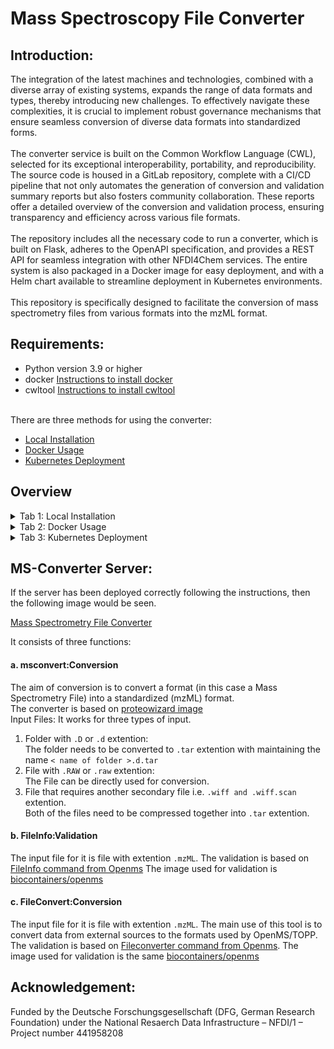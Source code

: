 # Mass Spectroscopy File Converter

## Introduction:

The integration of the latest machines and technologies, combined with a diverse array of existing systems, expands the range of data formats and types, thereby introducing new challenges. To effectively navigate these complexities, it is crucial to implement robust governance mechanisms that ensure seamless conversion of diverse data formats into standardized forms.<br /> <br />
The converter service is built on the Common Workflow Language (CWL), selected for its exceptional interoperability, portability, and reproducibility. The source code is housed in a GitLab repository, complete with a CI/CD pipeline that not only automates the generation of conversion and validation summary reports but also fosters community collaboration. These reports offer a detailed overview of the conversion and validation process, ensuring transparency and efficiency across various file formats.<br /> <br />
The repository includes all the necessary code to run a converter, which is built on Flask, adheres to the OpenAPI specification, and provides a REST API for seamless integration with other NFDI4Chem services. The entire system is also packaged in a Docker image for easy deployment, and with a Helm chart available to streamline deployment in Kubernetes environments. <br /> <br />
This repository is specifically designed to facilitate the conversion of mass spectrometry files from various formats into the mzML format.
<br />

## Requirements:
- Python version 3.9 or higher 
- docker [Instructions to install docker](https://docs.docker.com/engine/install/)
- cwltool [Instructions to install cwltool](https://github.com/common-workflow-language/cwltool)

<br />
There are three methods for using the converter:<br />

- [Local Installation](#local_installation)
- [Docker Usage](#docker_usage)
- [Kubernetes Deployment](#k8es_deployment)

## Overview

<details>
  <summary>Tab 1: Local Installation</summary>

1. Prerequisites: `python 3.9 or higher`
1. Clone the repository `git clone https://git.rwth-aachen.de/linsherpa/ms_converter.git`
1. Create a python virtual environment and activate it. [Tips to create a python vitrual environment](https://docs.python.org/3/library/venv.html)
1. Install necessary requirements `pip install -r requirements.txt`
1. Run the main file `rest_api.py` :
```python
python rest_api.py
```
or
```python
 flask --app rest_api.py run
```
1. The URL will be available on `http://localhost:5000/api-docs#` 

</details>

<details>
  <summary>Tab 2: Docker Usage</summary>

  1. Pulling the docker image:
    ```docker pull docker pull lincoln1010/mass_spectrometry_file_converter:v1```

1. Running the container:
    ```docker run --privileged -d -ti --name < name of the container > -p 5000:5000 lincoln1010/mass_spectrometry_file_converter:v1.0```

1. Enabling the docker in docker (which is necessary):
    ```docker exec < name of the container > dockerd >/tmp/docker.stdout 2>/tmp/docker.stderr &```

1. Copy extra parameters on config.txt file:
    - a : create a config.txt file with content , for example, --mzXML  (without any indentation)
    - b : ```docker cp < path to your config.txt file > < name of the container >:/app/config.txt```
      (copying the config.txt file to /app/config.txt inside the container)

1. The URL will be available on `http://localhost:5000/api-docs#` with RESTAPI

</details>

<details>
  <summary>Tab 3: Kubernetes Deployment</summary>
The deployment of Kubernetes instance is done via [Helm chart](https://helm.sh/)

1. For deployment of helm chart of ms converter, please follow guidelines of [Msconverter Helm Chart](https://git.rwth-aachen.de/linsherpa/msconverter-helmchart)

</details>

<!--
::Tabs

:::TabTitle Local Machine



:::TabTitle Docker Installation


:::TabTitle Kubernetes Deployment



::EndTabs -->

<!-- ## For docker-installation

- [Pulling the docker image]
    - Step1: docker pull docker pull lincoln1010/mass_spectrometry_file_converter:v1

- [Running the container]
    - Step2: docker run --privileged -d -ti --name \< name of the container \> -p 5000:5000 lincoln1010/mass_spectrometry_file_converter:v1.0

- [Enabling the docker in docker (which is necessary)]
    - Step 3: docker exec \< name of the container \> dockerd >/tmp/docker.stdout 2>/tmp/docker.stderr &

- [Copy extra parameters on config.txt file]
    - Step 4a : create a config.txt file with content , for example, --mzXML  (without any indentation)
    - Step 4b : docker cp  \< path to your config.txt file \> \< name of the container \>:/app/config.txt
      (copying the config.txt file to /app/config.txt inside the container)

- The URL will be available on http://localhost:5000/api-docs# with RESTAPI


## Installation of MS_File_Converter on local machine:
- Step1:Git clone the repository
- Step2: create a virtual environment at a certain directory (example test-folder).
    - Command: python -m venv <path to test-folder>
    - source <path to the test-folder>/bin/activate
- step3: install the required libraries from Requirements.txt in your virtual environment.
    - Command: pip install -r requirements.txt

- Run the API
    - Go iside the test_converter_service folder
    - Command:flask --app rest_api.py run    or  python3 rest_api.py


The api will be on localhost:5000/api-docs#  


## For usage of files on local PC

modify the .yml file (eg msconvert_yml_file.yml)

>in_file1: <br />  
>class: File <br />
>path: main_cwl.sh <br />
>in_file: <br />
>class: File <br />
>path: test_files/MS_EI-MS_Linderazulen_03.D.tar # Add your file location <br />
>format: http://edamontology.org/format_3245 <br />

Command Used: cwltool --no-read-only msconvert_workflow_main.cwl msconvert_yml_file.yml -->


## MS-Converter Server:
If the server has been deployed correctly following the instructions, then the following image would be seen.

[Mass Spectrometry File Converter](images/msconverter_open_api_specification.png)

It consists of three functions:

#### a. msconvert:Conversion
The aim of conversion is to convert a format (in this case a Mass Spectrometry File) into a standardized (mzML) format. <br />
The converter is based on [proteowizard image](https://github.com/ProteoWizard/container) <br />
Input Files:
It works for three types of input.
1. Folder with `.D` or `.d` extention: <br /> 
The folder needs to be converted to `.tar` extention with maintaining the name `< name of folder >.d.tar` <br /> 
2. File with `.RAW` or `.raw` extention: <br />
The File can be directly used  for conversion. <br /> 
3. File that requires another secondary file i.e. `.wiff and .wiff.scan` extention.<br />
Both of the files need to be compressed together into `.tar` extention. <br /> 

#### b. FileInfo:Validation
 The input file for it is file with extention `.mzML`. 
 The validation is based on [FileInfo command from Openms](https://www.openms.org/documentation/html/TOPP_FileInfo.html)
 The image used for validation is [biocontainers/openms](https://hub.docker.com/r/biocontainers/openms/tags) <br />


#### c. FileConvert:Conversion
The input file for it is file with extention `.mzML`. 
The main use of this tool is to convert data from external sources to the formats used by OpenMS/TOPP.
The validation is based on [Fileconverter command from Openms](https://www.openms.org/documentation/html/TOPP_FileConverter.html).
The image used for validation is the same [biocontainers/openms](https://hub.docker.com/r/biocontainers/openms/tags) <br />

## Acknowledgement:
Funded by the Deutsche Forschungsgesellschaft (DFG, German Research Foundation) under the National Resaerch Data Infrastructure – NFDI/1 – Project number 441958208